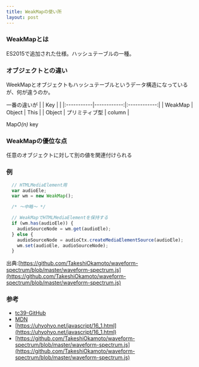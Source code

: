 ```yaml
---
title: WeakMapの使い所
layout: post
---
```


### WeakMapとは
ES2015で追加された仕様。ハッシュテーブルの一種。

### オブジェクトとの違い

WeekMapとオブジェクトもハッシュテーブルというデータ構造になっているが、何が違うのか。

一番の違いが
|  | Key |  |
|:-----------|------------:|:------------:|
| WeakMap   | Object      | This              |
| Object    | プリミティブ型    | column        |


Map*O(n)* key

### WeakMapの優位な点
任意のオブジェクトに対して別の値を関連付けられる



### 例

```javascript
  // HTMLMediaElement用
  var audioEle;
  var wm = new WeakMap();

  /* 〜中略〜 */

  // WeakMapでHTMLMediaElementを保持する
  if (wm.has(audioEle)) {
    audioSourceNode = wm.get(audioEle);
  } else {
    audioSourceNode = audioCtx.createMediaElementSource(audioEle);
    wm.set(audioEle, audioSourceNode);
  }
```
出典:[https://github.com/TakeshiOkamoto/waveform-spectrum/blob/master/waveform-spectrum.js](https://github.com/TakeshiOkamoto/waveform-spectrum/blob/master/waveform-spectrum.js)

### 参考
- [tc39-GitHub](https://github.com/tc39/ecma262-6-src)
- [MDN](https://developer.mozilla.org/ja/docs/Web/JavaScript/Reference/Global_Objects/WeakMap)
- [https://uhyohyo.net/javascript/16_1.html](https://uhyohyo.net/javascript/16_1.html)
- [https://github.com/TakeshiOkamoto/waveform-spectrum/blob/master/waveform-spectrum.js](https://github.com/TakeshiOkamoto/waveform-spectrum/blob/master/waveform-spectrum.js)
